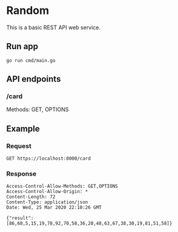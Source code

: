# Random

This is a basic REST API web service.

## Run app
`go run cmd/main.go`

## API endpoints
### /card
Methods: GET, OPTIONS

## Example
### Request
```
GET https://localhost:8000/card
```

### Response
```
Access-Control-Allow-Methods: GET,OPTIONS
Access-Control-Allow-Origin: *
Content-Length: 72
Content-Type: application/json
Date: Wed, 25 Mar 2020 22:10:26 GMT

{"result":[86,68,5,15,19,78,92,70,58,36,20,48,63,67,38,30,19,81,51,58]}
```


